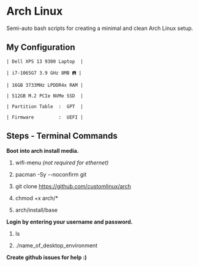 # Arch Linux
Semi-auto bash scripts for creating a minimal and clean Arch Linux setup.

## My Configuration

	| Dell XPS 13 9300 Laptop  |

	| i7-1065G7 3.9 GHz 8MB 🖪 |

	| 16GB 3733MHz LPDDR4x RAM |

	| 512GB M.2 PCIe NVMe SSD  |

	| Partition Table  :  GPT  |

	| Firmware         :  UEFI |

## Steps - Terminal Commands
**Boot into arch install media.**

1. wifi-menu *(not required for ethernet)*

2. pacman -Sy --noconfirm git

3. git clone https://github.com/customlinux/arch

4. chmod +x arch/*

5. arch/install/base

**Login by entering your username and password.**

1. ls

2. ./name_of_desktop_environment

**Create github issues for help :)**
